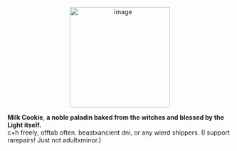 


<p align="center">
  <img <img width="225" height="225" alt="image" src="https://github.com/user-attachments/assets/4a679ee4-b391-4378-9526-956627b3fb74" />

</p>

****Milk Cookie****, **a noble paladin baked from the witches and blessed by the Light itself.**  
c+h freely, offtab often.
beastxancient dni, or any wierd shippers. (I support rarepairs! Just not adultxminor.) 
 
